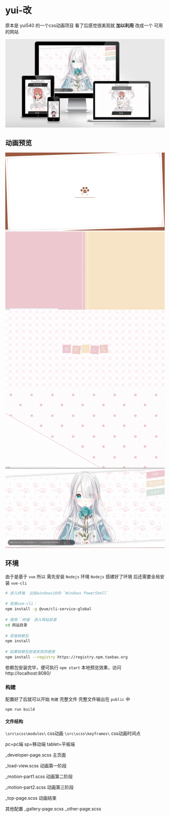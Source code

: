 # yui-改
原本是 yui540 的一个css动画项目
看了后感觉很美观就 **加以利用** 改成一个 可用的网站

![screenshot](./screenshot.png)

## 动画预览
![1](./res/1.png)
![2](./res/2.png)
![3](./res/3.png)
![4](./res/4.png)
![5](./res/5.png)

## 环境
由于是基于 `vue` 所以 需先安装 `Nodejs` 环境
`Nodejs` 搭建好了环境
后还需要全局安装 `vue-cli`
```bash
# 进入终端  比如windows10的 `Windows PowerShell`

# 安装vue-cli：
npm install -g @vue/cli-service-global
	
# 使用 `终端` 进入网站目录
cd 网站目录
	
# 安装依赖包	
npm install     

# 如果依赖包安装失败则使用
npm install --registry https://registry.npm.taobao.org 
```

依赖包安装完毕，便可执行 `npm start` 本地预览效果，访问 http://localhost:8080/


### 构建
配置好了后就可以开始 `构建` 完整文件
完整文件输出在 `public` 中
```
npm run build 
```
#### 文件结构
`\src\scss\modules\`  css动画         `\src\scss\keyframes\` css动画时间点

pc=pc端     sp=移动端    tablet=平板端    

_developer-page.scss  主页面

_load-view.scss     动画第一阶段

_motion-part1.scss  动画第二阶段

_motion-part2.scss  动画第三阶段

_top-page.scss      动画结束         

其他配置
_gallery-page.scss  _other-page.scss

